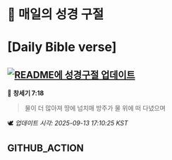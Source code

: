 # 🙏 매일의 성경 구절
# [Daily Bible verse]
## [![README에 성경구절 업데이트](https://github.com/DONGSUKA/first_test/actions/workflows/update-readme-bible.yml/badge.svg)](https://github.com/DONGSUKA/first_test/actions/workflows/update-readme-bible.yml)
<!-- START_BIBLE_VERSE -->
📖 **창세기 7:18**
> 물이 더 많아져 땅에 넘치매 방주가 물 위에 떠 다녔으며

🕊️ _업데이트 시각: 2025-09-13 17:10:25 KST_
  <!-- END_BIBLE_VERSE -->
## GITHUB_ACTION
